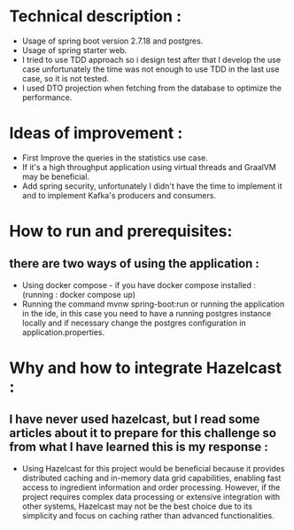 # Technical description :
* Usage of spring boot version 2.7.18 and postgres.
* Usage of spring starter web.
* I tried to use TDD approach so i design test after that I develop the use case unfortunately the time was not enough to use TDD in the last use case, so it is not tested.
* I used DTO projection when fetching from the database to optimize the performance.

# Ideas of improvement :
* First Improve the queries in the statistics use case.
* If it's a high throughput application using virtual threads and GraalVM may be beneficial.
* Add spring security, unfortunately I didn't have the time to implement it and to implement Kafka's producers and consumers.

# How to run and prerequisites: 
## there are two ways of using the application : 
* Using docker compose - if you have docker compose installed : (running : docker compose up)
* Running the command mvnw spring-boot:run or running the application in the ide, in this case you need to have a running postgres instance locally and if necessary change the postgres configuration in application.properties.

# Why and how to integrate Hazelcast : 
## I have never used hazelcast, but I read some articles about it to prepare for this challenge so from what I have learned this is my response : 
* Using Hazelcast for this project would be beneficial because it provides distributed caching and in-memory data grid capabilities, enabling fast access to ingredient information and order processing. However, if the project requires complex data processing or extensive integration with other systems, Hazelcast may not be the best choice due to its simplicity and focus on caching rather than advanced functionalities.